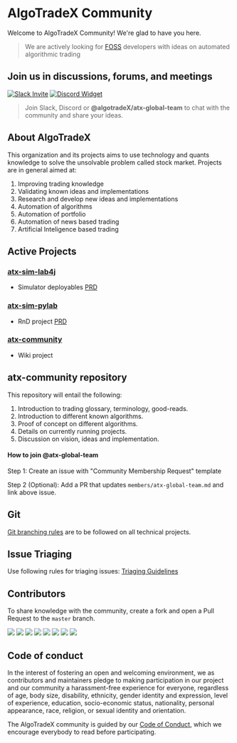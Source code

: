 # AlgoTradeX Community

Welcome to AlgoTradeX Community! We're glad to have you here.

> We are actively looking for [FOSS](https://en.wikibooks.org/wiki/FOSS_A_General_Introduction/Introduction) developers
with ideas on automated algorithmic trading


Join us in discussions, forums, and meetings
------------------------------------------------------

[![Slack Invite](https://img.shields.io/badge/slack-@AlgoTradeX/atx--community-yellow.svg?logo=slack)](https://join.slack.com/t/algotradex/shared_invite/zt-gjqyf5yt-J~_KtukjhrwByL6JeOSSbA) 
[![Discord Widget](https://img.shields.io/discord/724039474866159706?label=Discord&style=flat-square&logo=discord&logoColor=white)](https://discord.gg/bfDwgVb)

> Join Slack, Discord or **@algotradeX/atx-global-team** to chat with the community and share your ideas.


About AlgoTradeX
------------------------------------------------------
This organization and its projects aims to use technology and quants knowledge to solve the unsolvable problem called stock market. 
Projects are in general aimed at:
1. Improving trading knowledge
1. Validating known ideas and implementations
1. Research and develop new ideas and implementations
1. Automation of algorithms
1. Automation of portfolio
1. Automation of news based trading
1. Artificial Inteligence based trading


Active Projects
------------------------------------------------------
### [**atx-sim-lab4j**](https://github.com/algotradeX/atx-sim-lab4j)
- Simulator deployables [PRD](https://github.com/algotradeX/atx-community/tree/master/projects/SimLab4j)

### [**atx-sim-pylab**](https://github.com/algotradeX/atx-sim-pylab)
- RnD project [PRD](https://github.com/algotradeX/atx-community/tree/master/projects/SimPyLab)

### [**atx-community**](https://github.com/algotradeX/atx-community)
- Wiki project


atx-community repository
------------------------------------------------------
This repository will entail the following:
1. Introduction to trading glossary, terminology, good-reads.
2. Introduction to different known algorithms.
3. Proof of concept on different algorithms.
4. Details on currently running projects.
5. Discussion on vision, ideas and implementation.



#### How to join @atx-global-team

Step 1: Create an issue with "Community Membership Request" template

Step 2 (Optional): Add a PR that updates `members/atx-global-team.md` and link above issue.


Git
------------------------------------------------------
[Git branching rules](https://github.com/algotradeX/atx-community/blob/master/guidelines/GIT_BRANCHING.md) are to be followed on all technical projects.


Issue Triaging
------------------------------------------------------
Use following rules for triaging issues: [Triaging Guidelines](https://github.com/algotradeX/atx-community/blob/master/guidelines/TRIAGE.md)


Contributors
------------------------------------------------------
To share knowledge with the community, create a fork and open a Pull Request to the `master` branch.

[![](https://sourcerer.io/fame/pritam001/algotradeX/atx-community/images/0)](https://sourcerer.io/fame/pritam001/algotradeX/atx-community/links/0)
[![](https://sourcerer.io/fame/pritam001/algotradeX/atx-community/images/1)](https://sourcerer.io/fame/pritam001/algotradeX/atx-community/links/1)
[![](https://sourcerer.io/fame/pritam001/algotradeX/atx-community/images/2)](https://sourcerer.io/fame/pritam001/algotradeX/atx-community/links/2)
[![](https://sourcerer.io/fame/pritam001/algotradeX/atx-community/images/3)](https://sourcerer.io/fame/pritam001/algotradeX/atx-community/links/3)
[![](https://sourcerer.io/fame/pritam001/algotradeX/atx-community/images/4)](https://sourcerer.io/fame/pritam001/algotradeX/atx-community/links/4)
[![](https://sourcerer.io/fame/pritam001/algotradeX/atx-community/images/5)](https://sourcerer.io/fame/pritam001/algotradeX/atx-community/links/5)
[![](https://sourcerer.io/fame/pritam001/algotradeX/atx-community/images/6)](https://sourcerer.io/fame/pritam001/algotradeX/atx-community/links/6)
[![](https://sourcerer.io/fame/pritam001/algotradeX/atx-community/images/7)](https://sourcerer.io/fame/pritam001/algotradeX/atx-community/links/7)


Code of conduct
------------------------------------------------------
In the interest of fostering an open and welcoming environment, we as contributors and maintainers pledge to making participation in our project and our community a harassment-free experience for everyone, regardless of age, body size, disability, ethnicity, gender identity and expression, level of experience, education, socio-economic status, nationality, personal appearance, race, religion, or sexual identity and orientation.

The AlgoTradeX community is guided by our [Code of Conduct](https://github.com/algotradeX/atx-community/blob/master/CODE_OF_CONDUCT.md), which we encourage everybody to read before participating.
